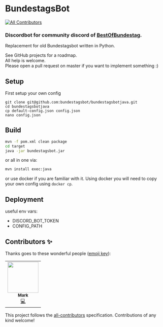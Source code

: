 # BundestagsBot
<!-- ALL-CONTRIBUTORS-BADGE:START - Do not remove or modify this section -->
[![All Contributors](https://img.shields.io/badge/all_contributors-1-orange.svg?style=flat-square)](#contributors-)
<!-- ALL-CONTRIBUTORS-BADGE:END -->

### Discordbot for community discord of [BestOfBundestag](https://www.youtube.com/channel/UCkN8kMDOekn8uxxxsvwEnow).

Replacement for old Bundestagsbot written in Python.

See GitHub projects for a roadmap.<br/>
All help is welcome.<br/>
Please open a pull request on master if you want to implement something :)

## Setup

First setup your own config
```
git clone git@github.com:bundestagsbot/bundestagsbotjava.git
cd bundestagsbotjava
cp default-config.json config.json
nano config.json
```

## Build
```bash
mvn -f pom.xml clean package
cd target
java -jar bundestagsbot.jar
```

or all in one via:

```bash
mvn install exec:java
```

or use docker if you are familiar with it.
Using docker you will need to copy your own config using `docker cp`.


## Deployment
useful env vars:
- DISCORD_BOT_TOKEN
- CONFIG_PATH

## Contributors ✨

Thanks goes to these wonderful people ([emoji key](https://allcontributors.org/docs/en/emoji-key)):

<!-- ALL-CONTRIBUTORS-LIST:START - Do not remove or modify this section -->
<!-- prettier-ignore-start -->
<!-- markdownlint-disable -->
<table>
  <tr>
    <td align="center"><a href="https://github.com/Mk-arc"><img src="https://avatars0.githubusercontent.com/u/15717249?v=4" width="100px;" alt=""/><br /><sub><b>Mark</b></sub></a><br /><a href="https://github.com/bundestagsbot/bundestagsbotjava/commits?author=Mk-arc" title="Code">💻</a></td>
  </tr>
</table>

<!-- markdownlint-enable -->
<!-- prettier-ignore-end -->
<!-- ALL-CONTRIBUTORS-LIST:END -->

This project follows the [all-contributors](https://github.com/all-contributors/all-contributors) specification. Contributions of any kind welcome!